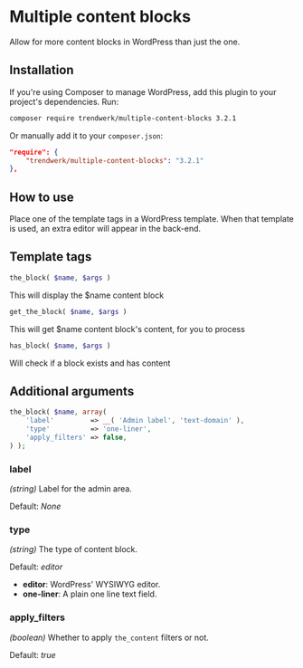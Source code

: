 Multiple content blocks
=========

Allow for more content blocks in WordPress than just the one. 


Installation
--------------
If you're using Composer to manage WordPress, add this plugin to your project's dependencies. Run:
```sh
composer require trendwerk/multiple-content-blocks 3.2.1
```

Or manually add it to your `composer.json`:
```json
"require": {
	"trendwerk/multiple-content-blocks": "3.2.1"
},
```


How to use
--------------
Place one of the template tags in a WordPress template. When that template is used, an extra editor will appear in the back-end.


Template tags
--------------
```php
the_block( $name, $args )
```
This will display the $name content block

```php
get_the_block( $name, $args )
```
This will get $name content block's content, for you to process

```php
has_block( $name, $args )
```
Will check if a block exists and has content

Additional arguments
--------------
```php
the_block( $name, array(
	'label'         => __( 'Admin label', 'text-domain' ),
	'type'          => 'one-liner',
	'apply_filters' => false,
) );
```

### label
*(string)* Label for the admin area.

Default: *None*

### type
*(string)* The type of content block.

Default: *editor*

- **editor**: WordPress' WYSIWYG editor.
- **one-liner**: A plain one line text field.

### apply_filters
*(boolean)* Whether to apply `the_content` filters or not.

Default: *true*
